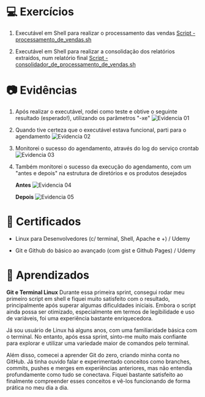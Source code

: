 # 💻 Exercícios

1. Executável em Shell para realizar o processamento das vendas
[Script - processamento_de_vendas.sh](Sprint01/exercicios/processamento_de_vendas.sh)
  
2. Executável em Shell para realizar a consolidação dos relatórios extraídos, num relatório final
[Script - consolidador_de_processamento_de_vendas.sh](Sprint01/exercicios/consolidador_de_processamento_de_vendas.sh)
  
  
# 📷 Evidências

1. Após realizar o executável, rodei como teste e obtive o seguinte resultado (esperado!), utilizando os parâmetros "-xe"
    ![Evidencia 01](/PB-FELIPE-REIS/Sprint01/evidencias/01Comprovacao_do_script_rodando_com_parametro_de_execucao.png)
  
2. Quando tive certeza que o executável estava funcional, parti para o agendamento
    ![Evidencia 02](/PB-FELIPE-REIS/Sprint01/evidencias/02Comprovacao_de_agendamentos.png)
  
3. Monitorei o sucesso do agendamento, através do log do serviço crontab
    ![Evidencia 03](/PB-FELIPE-REIS/Sprint01/evidencias/03Log_de_execucao_do_agendamento_grifado.png)
  
4. Também monitorei o sucesso da execução do agendamento, com um "antes e depois" na estrutura de diretórios e os produtos desejados

    **Antes**
    ![Evidencia 04](/PB-FELIPE-REIS/Sprint01/evidencias/04Estrutura_de_pastas_antes_de_rodar_o_agendamento.png)

    **Depois**
    ![Evidencia 05](/PB-FELIPE-REIS/Sprint01/evidencias/05Estrutura_apos_agendamento_rodar.png)
  
  
# 📜 Certificados

- Linux para Desenvolvedores (c/ terminal, Shell, Apache e +) / Udemy

- Git e Github do básico ao avançado (com gist e Github Pages) / Udemy
  
  
# 🧠 Aprendizados
**Git e Terminal Linux**
Durante essa primeira sprint, consegui rodar meu primeiro script em shell e fiquei muito satisfeito com o resultado, principalmente após superar algumas dificuldades iniciais. Embora o script ainda possa ser otimizado, especialmente em termos de legibilidade e uso de variáveis, foi uma experiência bastante enriquecedora.

Já sou usuário de Linux há alguns anos, com uma familiaridade básica com o terminal. No entanto, após essa sprint, sinto-me muito mais confiante para explorar e utilizar uma variedade maior de comandos pelo terminal.

Além disso, comecei a aprender Git do zero, criando minha conta no GitHub. Já tinha ouvido falar e experimentado conceitos como branches, commits, pushes e merges em experiências anteriores, mas não entendia profundamente como tudo se conectava. Fiquei bastante satisfeito ao finalmente compreender esses conceitos e vê-los funcionando de forma prática no meu dia a dia.